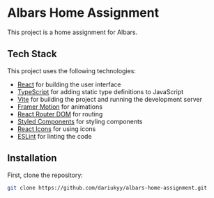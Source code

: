 # Albars Home Assignment

This project is a home assignment for Albars.

## Tech Stack

This project uses the following technologies:

- [React](https://reactjs.org/) for building the user interface
- [TypeScript](https://www.typescriptlang.org/) for adding static type definitions to JavaScript
- [Vite](https://vitejs.dev/) for building the project and running the development server
- [Framer Motion](https://www.framer.com/api/motion/) for animations
- [React Router DOM](https://reactrouter.com/) for routing
- [Styled Components](https://styled-components.com/) for styling components
- [React Icons](https://react-icons.github.io/react-icons/) for using icons
- [ESLint](https://eslint.org/) for linting the code

## Installation

First, clone the repository:

```bash
git clone https://github.com/dariukyy/albars-home-assignment.git
```
